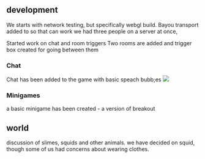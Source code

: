 ---
---
## development
We starts with network testing, but specifically webgl build.
Bayou transport added to so that can work
we had three people on a server at once,



Started work on chat and room triggers
Two rooms are added and trigger box created for going between them



### Chat
Chat has been added to the game with basic speach bubb;es
![](/devlog/uploads/week2/chat.webp)

### Minigames
a basic minigame has been created - a version of breakout



## world
discussion of slimes, squids and other animals.
we have decided on squid, though some of us had concerns about wearing clothes.
